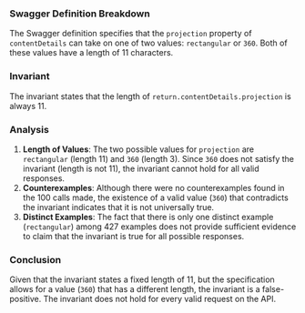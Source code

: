 ### Swagger Definition Breakdown
The Swagger definition specifies that the `projection` property of `contentDetails` can take on one of two values: `rectangular` or `360`. Both of these values have a length of 11 characters. 

### Invariant
The invariant states that the length of `return.contentDetails.projection` is always 11. 

### Analysis
1. **Length of Values**: The two possible values for `projection` are `rectangular` (length 11) and `360` (length 3). Since `360` does not satisfy the invariant (length is not 11), the invariant cannot hold for all valid responses. 
2. **Counterexamples**: Although there were no counterexamples found in the 100 calls made, the existence of a valid value (`360`) that contradicts the invariant indicates that it is not universally true. 
3. **Distinct Examples**: The fact that there is only one distinct example (`rectangular`) among 427 examples does not provide sufficient evidence to claim that the invariant is true for all possible responses. 

### Conclusion
Given that the invariant states a fixed length of 11, but the specification allows for a value (`360`) that has a different length, the invariant is a false-positive. The invariant does not hold for every valid request on the API.
